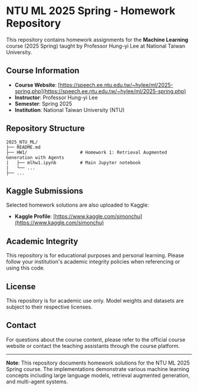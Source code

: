 # NTU ML 2025 Spring - Homework Repository

This repository contains homework assignments for the **Machine Learning** course (2025 Spring) taught by Professor Hung-yi Lee at National Taiwan University.

## Course Information

- **Course Website**: [https://speech.ee.ntu.edu.tw/~hylee/ml/2025-spring.php](https://speech.ee.ntu.edu.tw/~hylee/ml/2025-spring.php)
- **Instructor**: Professor Hung-yi Lee
- **Semester**: Spring 2025
- **Institution**: National Taiwan University (NTU)

## Repository Structure

```
2025_NTU_ML/
├── README.md
├── HW1/                    # Homework 1: Retrieval Augmented Generation with Agents
|   ├── mlhw1.ipynb         # Main Jupyter notebook
|   └── ...
├── ...
```

## Kaggle Submissions

Selected homework solutions are also uploaded to Kaggle:
- **Kaggle Profile**: [https://www.kaggle.com/simonchu](https://www.kaggle.com/simonchu)

## Academic Integrity

This repository is for educational purposes and personal learning. Please follow your institution's academic integrity policies when referencing or using this code.

## License

This repository is for academic use only. Model weights and datasets are subject to their respective licenses.

## Contact

For questions about the course content, please refer to the official course website or contact the teaching assistants through the course platform.

---

**Note**: This repository documents homework solutions for the NTU ML 2025 Spring course. The implementations demonstrate various machine learning concepts including large language models, retrieval augmented generation, and multi-agent systems.
